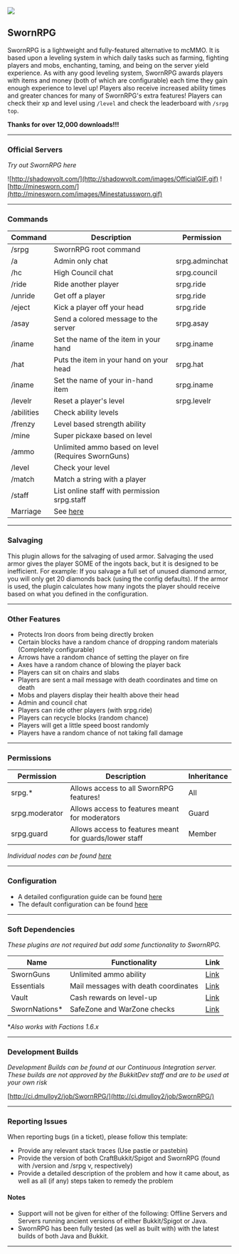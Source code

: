 ![](http://shadowvolt.com/media/SwornRPGBanner.jpg)
## SwornRPG
SwornRPG is a lightweight and fully-featured alternative to mcMMO. It is based upon a leveling system in which daily tasks such as farming, fighting players and mobs, enchanting, taming, and being on the server yield experience. As with any good leveling system, SwornRPG awards players with items and money (both of which are configurable) each time they gain enough experience to level up! Players also receive increased ability times and greater chances for many of SwornRPG's extra features! Players can check their xp and level using ````/level```` and check the leaderboard with ````/srpg top````.

**Thanks for over 12,000 downloads!!!** 

----

### Official Servers
_Try out SwornRPG here_

![http://shadowvolt.com/](http://shadowvolt.com/images/OfficialGIF.gif)
![http://minesworn.com/](http://minesworn.com/images/Minestatussworn.gif)

----

### Commands
| Command | Description | Permission |
|---------|-------------|------------|
|/srpg|SwornRPG root command||
|/a|Admin only chat|srpg.adminchat|
|/hc|High Council chat|srpg.council|
|/ride|Ride another player|srpg.ride|
|/unride|Get off a player|srpg.ride|
|/eject|Kick a player off your head|srpg.ride|
|/asay|Send a colored message to the server|srpg.asay|
|/iname|Set the name of the item in your hand|srpg.iname|
|/hat|Puts the item in your hand on your head|srpg.hat|
|/iname|Set the name of your in-hand item|srpg.iname|
|/levelr|Reset a player's level|srpg.levelr|
|/abilities|Check ability levels||
|/frenzy|Level based strength ability||
|/mine|Super pickaxe based on level||
|/ammo|Unlimited ammo based on level (Requires SwornGuns)||
|/level|Check your level||
|/match|Match a string with a player||
|/staff|List online staff with permission srpg.staff||
|Marriage|See [here](http://dev.bukkit.org/bukkit-plugins/swornrpg/pages/marriage/)|
----

### Salvaging
This plugin allows for the salvaging of used armor. Salvaging the used armor gives the player SOME of the ingots back, but it is designed to be inefficient. For example: If you salvage a full set of unused diamond armor, you will only get 20 diamonds back (using the config defaults). If the armor is used, the plugin calculates how many ingots the player should receive based on what you defined in the configuration.

----

### Other Features
* Protects Iron doors from being directly broken
* Certain blocks have a random chance of dropping random materials (Completely configurable)
* Arrows have a random chance of setting the player on fire
* Axes have a random chance of blowing the player back
* Players can sit on chairs and slabs
* Players are sent a mail message with death coordinates and time on death
* Mobs and players display their health above their head
* Admin and council chat
* Players can ride other players (with srpg.ride)
* Players can recycle blocks (random chance)
* Players will get a little speed boost randomly
* Players have a random chance of not taking fall damage

----

### Permissions
| Permission | Description | Inheritance |
|------------|-------------|-------------|
|srpg.*|Allows access to all SwornRPG features!|All|
|srpg.moderator|Allows access to features meant for moderators|Guard|
|srpg.guard|Allows access to features meant for guards/lower staff|Member|
_Individual nodes can be found [here](https://github.com/dmulloy2/SwornRPG/blob/master/src/main/resources/plugin.yml)_

----

### Configuration
* A detailed configuration guide can be found [here](http://dev.bukkit.org/bukkit-plugins/swornrpg/pages/sworn-rpg-configuration/)
* The default configuration can be found [here](https://github.com/dmulloy2/SwornRPG/blob/master/src/main/resources/config.yml)

----

### Soft Dependencies
_These plugins are not required but add some functionality to SwornRPG._

| Name | Functionality | Link |
|------|---------------|------|
| SwornGuns | Unlimited ammo ability | [Link](http://ci.dmulloy2.net/job/SwornGuns/) |
| Essentials | Mail messages with death coordinates | [Link](http://dev.bukkit.org/bukkit-plugins/essentials/) |
| Vault | Cash rewards on level-up | [Link](http://dev.bukkit.org/bukkit-plugins/vault/) |
| SwornNations* | SafeZone and WarZone checks | [Link](http://ci.dmulloy2.net/job/SwornNations/) 

*_Also works with Factions 1.6.x_

----

### Development Builds
_Development Builds can be found at our Continuous Integration server. These builds are not approved by the BukkitDev staff and are to be used at your own risk_

[http://ci.dmulloy2/job/SwornRPG/](http://ci.dmulloy2/job/SwornRPG/)

----

### Reporting Issues
When reporting bugs (in a ticket), please follow this template:
* Provide any relevant stack traces (Use pastie or pastebin)
* Provide the version of both CraftBukkit/Spigot and SwornRPG (found with /version and /srpg v, respectively)
* Provide a detailed description of the problem and how it came about, as well as all (if any) steps taken to remedy the problem 
#### Notes
* Support will not be given for either of the following: Offline Servers and Servers running ancient versions of either Bukkit/Spigot or Java.
* SwornRPG has been fully tested (as well as built with) with the latest builds of both Java and Bukkit.

----